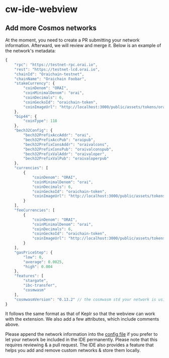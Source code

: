 # cw-ide-webview

## Add more Cosmos networks

At the moment, you need to create a PR submitting your network information. Afterward, we will review and merge it. Below is an example of the network's metadata:

```js
{
    "rpc": "https://testnet-rpc.orai.io",
    "rest": "https://testnet-lcd.orai.io",
    "chainId": "Oraichain-testnet",
    "chainName": "Oraichain Foobar",
    "stakeCurrency": {
        "coinDenom": "ORAI",
        "coinMinimalDenom": "orai",
        "coinDecimals": 6,
        "coinGeckoId": "oraichain-token",
        "coinImageUrl": "http://localhost:3000/public/assets/tokens/orai.png"
    },
    "bip44": {
        "coinType": 118
    },
    "bech32Config": {
        "bech32PrefixAccAddr": "orai",
        "bech32PrefixAccPub": "oraipub",
        "bech32PrefixConsAddr": "oraivalcons",
        "bech32PrefixConsPub": "oraivalconspub",
        "bech32PrefixValAddr": "oraivaloper",
        "bech32PrefixValPub": "oraivaloperpub"
    },
    "currencies": [
        {
            "coinDenom": "ORAI",
            "coinMinimalDenom": "orai",
            "coinDecimals": 6,
            "coinGeckoId": "oraichain-token",
            "coinImageUrl": "http://localhost:3000/public/assets/tokens/orai.png"
        }
    ],
    "feeCurrencies": [
        {
            "coinDenom": "ORAI",
            "coinMinimalDenom": "orai",
            "coinDecimals": 6,
            "coinGeckoId": "oraichain-token",
            "coinImageUrl": "http://localhost:3000/public/assets/tokens/orai.png"
        }
    ],
    "gasPriceStep": {
        "low": 0,
        "average": 0.0025,
        "high": 0.004
    },
    "features": [
        "stargate",
        "ibc-transfer",
        "cosmwasm"
    ],
    "cosmwasmVersion": "0.13.2" // the cosmwasm std your network is using.
}
```

It follows the same format as that of Keplr so that the webview can work with the extension. We also add a few attributes, which include comments above.

Please append the network information into the [config file](https://github.com/oraichain/vscode-cosmwasm/blob/master/src/config.ts) if you prefer to let your network be included in the IDE permanently. Please note that this requires reviewing & a pull request. The IDE also provides a feature that helps you add and remove custom networks & store them locally.